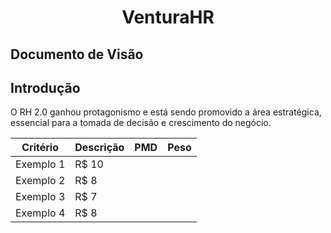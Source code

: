 # <p align="center">VenturaHR </center>
## Documento de Visão
## Introdução
O RH 2.0 ganhou protagonismo e está sendo promovido a área estratégica, essencial para a tomada de decisão e crescimento do negócio.

Critério| Descrição|PMD |Peso
--------- | ---------|----|----
Exemplo 1 | R$ 10
Exemplo 2 | R$ 8
Exemplo 3 | R$ 7
Exemplo 4 | R$ 8
